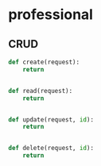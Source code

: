 # professional

## CRUD

```python
def create(request):
    return


def read(request):
    return


def update(request, id):
    return


def delete(request, id):
    return
```

